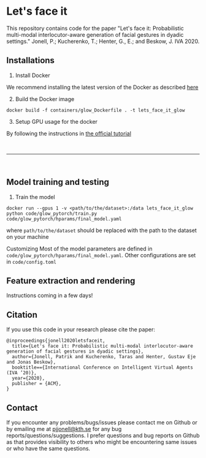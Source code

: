 # Let's face it

This repository contains code for the paper "Let's face it: Probabilistic multi-modal interlocutor-aware generation of facial gestures in dyadic settings." Jonell, P.; Kucherenko, T.; Henter, G., E.; and Beskow, J. IVA 2020.

## Installations

1. Install Docker

We recommend installing the latest version of the Docker as described [here](https://docs.docker.com/engine/install)

2. Build the Docker image
```
docker build -f containers/glow_Dockerfile . -t lets_face_it_glow
```

3. Setup GPU usage for the docker

By following the instructions in [the official tutorial](https://github.com/NVIDIA/nvidia-docker)



&nbsp;
____________________________________________________________________________________________________________
&nbsp;


## Model training and testing

1. Train the model
```
docker run --gpus 1 -v <path/to/the/dataset>:/data lets_face_it_glow python code/glow_pytorch/train.py code/glow_pytorch/hparams/final_model.yaml
```
where `path/to/the/dataset` should be replaced with the path to the dataset on your machine

Customizing
Most of the model parameters are defined in `code/glow_pytorch/hparams/final_model.yaml`. 
Other configurations are set in `code/config.toml`


## Feature extraction and rendering
Instructions coming in a few days!

## Citation
If you use this code in your research please cite the paper:
```
@inproceedings{jonell2020letsfaceit,
  title={Let's face it: Probabilistic multi-modal interlocutor-aware generation of facial gestures in dyadic settings},
  author={Jonell, Patrik and Kucherenko, Taras and Henter, Gustav Eje  and Jonas Beskow},
  booktitle=={International Conference on Intelligent Virtual Agents (IVA ’20)},
  year={2020},
  publisher = {ACM},
}
```

## Contact
If you encounter any problems/bugs/issues please contact me on Github or by emailing me at pjjonell@kth.se for any bug reports/questions/suggestions. I prefer questions and bug reports on Github as that provides visibility to others who might be encountering same issues or who have the same questions.

